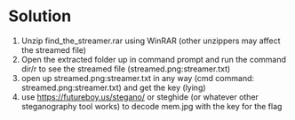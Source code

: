 # Solution
1. Unzip find_the_streamer.rar using WinRAR (other unzippers may affect the streamed file)
2. Open the extracted folder up in command prompt and run the command dir/r to see the streamed file (streamed.png:streamer.txt)
3. open up streamed.png:streamer.txt in any way (cmd command: streamed.png:streamer.txt) and get the key (lying)
4. use https://futureboy.us/stegano/ or steghide (or whatever other steganography tool works) to decode mem.jpg with the key for the flag
